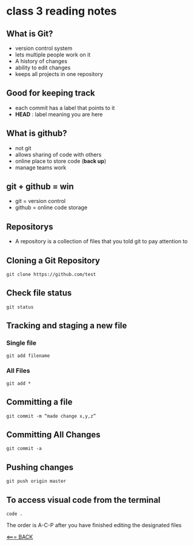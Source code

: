 # class 3 reading notes

## What is Git?

- version control system
- lets multiple people work on it
- A history of changes
- ability to edit changes
- keeps all projects in one repository

## Good for keeping track

- each commit has a label that points to it
- **HEAD** : label meaning you are here

## What is github?

- not git
- allows sharing of code with others
- online place to store code (**back up**)
- manage teams work

## git + github = win

- git = version control
- github = online code storage

## Repositorys

- A repository is a collection of files that you told git to pay attention to

## Cloning a Git Repository

`git clone https://github.com/test`

## Check file status

`git status`

## Tracking and staging a new file

### Single file

`git add filename`

### All Files

`git add *`

## Committing a file

`git commit -m “made change x,y,z”`

## Committing All Changes

`git commit -a`

## Pushing changes

`git push origin master`

## To access visual code from the terminal

`code .`

The order is A-C-P after you have finished editing the designated files

[<=== BACK](README.md)
